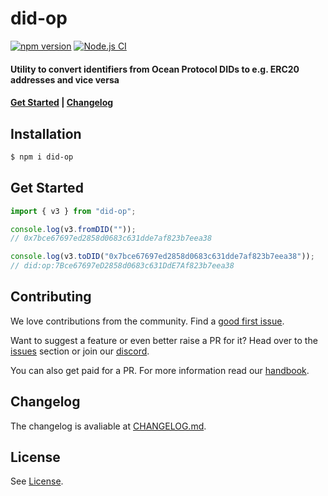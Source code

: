 # did-op

[![npm version](https://badge.fury.io/js/did-op.svg)](https://badge.fury.io/js/did-op)
[![Node.js CI](https://github.com/rugpullindex/did-op/actions/workflows/node.js.yml/badge.svg)](https://github.com/rugpullindex/did-op/actions/workflows/node.js.yml)


#### Utility to convert identifiers from Ocean Protocol DIDs to e.g. ERC20 addresses and vice versa

#### [Get Started](#get-started) | [Changelog](./changelog.md)

## Installation

```bash
$ npm i did-op
```

## Get Started

```js
import { v3 } from "did-op";

console.log(v3.fromDID(""));
// 0x7bce67697ed2858d0683c631dde7af823b7eea38

console.log(v3.toDID("0x7bce67697ed2858d0683c631dde7af823b7eea38"));
// did:op:7Bce67697eD2858d0683c631DdE7Af823b7eea38
```

## Contributing

We love contributions from the community. Find a [good first
issue](https://github.com/rugpullindex/did-op/issues?q=is%3Aissue+is%3Aopen+label%3A%22good+first+issue%22).

Want to suggest a feature or even better raise a PR for it? Head over to the
[issues](https://github.com/rugpullindex/did-op/issues) section or join
our [discord](https://discord.gg/zhawZxgKQz).

You can also get paid for a PR. For more information read our
[handbook](https://github.com/rugpullindex/documents/blob/master/handbook.md).

## Changelog

The changelog is avaliable at [CHANGELOG.md](./CHANGELOG.md).

## License

See [License](./LICENSE).

